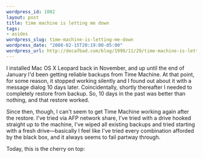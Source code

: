 ```yaml
--- 
wordpress_id: 1082
layout: post
title: time machine is letting me down
tags: 
- asides
wordpress_slug: time-machine-is-letting-me-down
wordpress_date: "2008-02-15T20:19:00-05:00"
wordpress_url: http://decafbad.com/blog/1999/11/29/time-machine-is-letting-me-down
---
```

<p>I installed Mac OS X Leopard back in November, and up until the end of January I'd been getting reliable backups from Time Machine.  At that point, for some reason, it stopped working silently and I found out about it with a message dialog 10 days later.  Coincidentally, shortly thereafter I needed to completely restore from backup.  So, 10 days in the past was better than nothing, and that restore worked.  </p>
<p>Since then, though, I can't seem to get Time Machine working again after the restore.  I've tried via AFP network share, I've tried with a drive hooked straight up to the machine, I've wiped all existing backups and tried starting with a fresh drive&mdash;basically I feel like I've tried every combination afforded by the black box, and it always seems to fail partway through.</p>
<p>Today, this is the cherry on top:</p>
